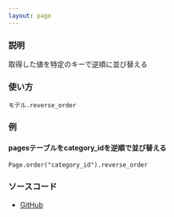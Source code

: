 ```yaml
---
layout: page
---
```

### 説明
取得した値を特定のキーで逆順に並び替える

### 使い方
    モデル.reverse_order

### 例
#### pagesテーブルをcategory_idを逆順で並び替える
    Page.order("category_id").reverse_order

### ソースコード
* [GitHub](https://github.com/rails/rails/blob/f33d52c95217212cbacc8d5e44b5a8e3cdc6f5b3/activerecord/lib/active_record/relation/query_methods.rb#L973)